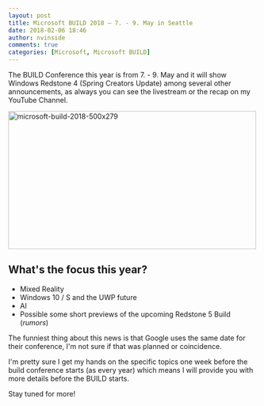 ```yaml
---
layout: post
title: Microsoft BUILD 2018 – 7. - 9. May in Seattle
date: 2018-02-06 18:46
author: nvinside
comments: true
categories: [Microsoft, Microsoft BUILD]
---
```

The BUILD Conference this year is from 7. - 9. May and it will show Windows Redstone 4 (Spring Creators Update) among several other announcements, as always you can see the livestream or the recap on my YouTube Channel.

<img class=" size-full wp-image-2642 aligncenter" src="https://chefkochblog.files.wordpress.com/2018/02/microsoft-build-2018-500x279.jpg" alt="microsoft-build-2018-500x279" width="500" height="279" />

<!--more-->

<h2>What's the focus this year?</h2>

<ul>
    <li>Mixed Reality</li>
    <li>Windows 10 / S and the UWP future</li>
    <li>AI</li>
    <li>Possible some short previews of the upcoming Redstone 5 Build (<em>rumors</em>)</li>
</ul>

The funniest thing about this news is that Google uses the same date for their conference, I'm not sure if that was planned or coincidence.

I'm pretty sure I get my hands on the specific topics one week before the build conference starts (as every year) which means I will provide you with more details before the BUILD starts.

Stay tuned for more!

&nbsp;

